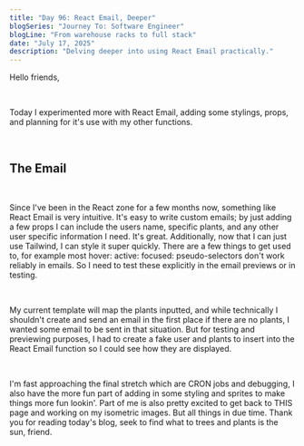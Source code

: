 ```yaml
---
title: "Day 96: React Email, Deeper"
blogSeries: "Journey To: Software Engineer"
blogLine: "From warehouse racks to full stack"
date: "July 17, 2025"
description: "Delving deeper into using React Email practically."
---
```


Hello friends,

<br>

Today I experimented more with React Email, adding some stylings, props, and planning for it's use with my other functions.

<br>

## The Email

<br>

Since I've been in the React zone for a few months now, something like React Email is very intuitive. It's easy to write custom emails; by just adding a few props I can include the users name, specific plants, and any other user specific information I need. It's great. Additionally, now that I can just use Tailwind, I can style it super quickly. There are a few things to get used to, for example most hover: active: focused: pseudo-selectors don't work reliably in emails. So I need to test these explicitly in the email previews or in testing.

<br>

My current template will map the plants inputted, and while technically I shouldn't create and send an email in the first place if there are no plants, I wanted some email to be sent in that situation. But for testing and previewing purposes, I had to create a fake user and plants to insert into the React Email function so I could see how they are displayed.

<br>

I'm fast approaching the final stretch which are CRON jobs and debugging, I also have the more fun part of adding in some styling and sprites to make things more fun lookin'. Part of me is also pretty excited to get back to THIS page and working on my isometric images. But all things in due time. Thank you for reading today's blog, seek to find what to trees and plants is the sun, friend.